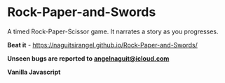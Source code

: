 # Rock-Paper-and-Swords
A timed Rock-Paper-Scissor game. It narrates a story as you progresses.

  **Beat it** - https://naguitsirangel.github.io/Rock-Paper-and-Swords/

  **Unseen bugs are reported to angelnaguit@icloud.com**

 **Vanilla Javascript**
